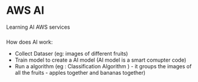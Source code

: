 # AWS AI
Learning AI AWS services

### 

How does AI work:

- Collect Dataser (eg: images of different fruits)
- Train model to create a AI model (AI model is a smart comupter code)
- Run a algorithm (eg : Classification Algorithm ) - it groups the images of all the fruits - apples together and bananas together) 

  
